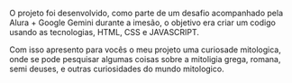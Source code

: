 O projeto foi desenvolvido, como parte de um desafio acompanhado pela Alura + Google Gemini durante a imesão, 
o objetivo era criar um codigo usando as tecnologias, HTML, CSS e JAVASCRIPT.

Com  isso apresento para vocês o meu projeto uma curiosade mitologica, onde se pode pesquisar algumas coisas sobre a mitoligia grega, romana, semi deuses, e outras curiosidades do mundo mitologico. 
